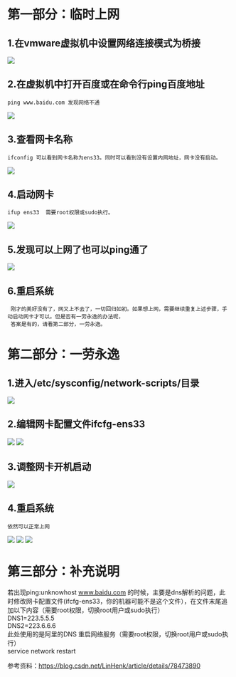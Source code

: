 # 第一部分：临时上网

## 1.在vmware虚拟机中设置网络连接模式为桥接
![](https://github.com/weixiaozheqingfu/learning/blob/master/CentOS%207/%E5%9B%BE%E5%BA%93/3.%E4%B8%8A%E7%BD%91%E9%97%AE%E9%A2%98.md/%E5%BE%AE%E4%BF%A1%E6%88%AA%E5%9B%BE_20180622133834.png)

## 2.在虚拟机中打开百度或在命令行ping百度地址  
    ping www.baidu.com 发现网络不通
![](https://github.com/weixiaozheqingfu/learning/blob/master/CentOS%207/%E5%9B%BE%E5%BA%93/3.%E4%B8%8A%E7%BD%91%E9%97%AE%E9%A2%98.md/%E5%BE%AE%E4%BF%A1%E6%88%AA%E5%9B%BE_20180621133501.png)

## 3.查看网卡名称
    ifconfig 可以看到网卡名称为ens33。同时可以看到没有设置内网地址，网卡没有启动。
 ![](https://github.com/weixiaozheqingfu/learning/blob/master/CentOS%207/%E5%9B%BE%E5%BA%93/3.%E4%B8%8A%E7%BD%91%E9%97%AE%E9%A2%98.md/%E5%BE%AE%E4%BF%A1%E6%88%AA%E5%9B%BE_20180621133605.png)
    
## 4.启动网卡
    ifup ens33  需要root权限或sudo执行。
 ![](https://github.com/weixiaozheqingfu/learning/blob/master/CentOS%207/%E5%9B%BE%E5%BA%93/3.%E4%B8%8A%E7%BD%91%E9%97%AE%E9%A2%98.md/%E5%BE%AE%E4%BF%A1%E6%88%AA%E5%9B%BE_20180621133624.png)
    
## 5.发现可以上网了也可以ping通了
![](https://github.com/weixiaozheqingfu/learning/blob/master/CentOS%207/%E5%9B%BE%E5%BA%93/3.%E4%B8%8A%E7%BD%91%E9%97%AE%E9%A2%98.md/%E5%BE%AE%E4%BF%A1%E6%88%AA%E5%9B%BE_20180621133637.png)

## 6.重启系统
     刚才的美好没有了，网又上不去了，一切回归如初。如果想上网，需要继续重复上述步骤，手动启动网卡才可以。但是否有一劳永逸的办法呢，  
     答案是有的，请看第二部分，一劳永逸。

# 第二部分：一劳永逸
## 1.进入/etc/sysconfig/network-scripts/目录
![](https://github.com/weixiaozheqingfu/learning/blob/master/CentOS%207/%E5%9B%BE%E5%BA%93/3.%E4%B8%8A%E7%BD%91%E9%97%AE%E9%A2%98.md/%E5%BE%AE%E4%BF%A1%E6%88%AA%E5%9B%BE_20180621134255.png)

## 2.编辑网卡配置文件ifcfg-ens33
![](https://github.com/weixiaozheqingfu/learning/blob/master/CentOS%207/%E5%9B%BE%E5%BA%93/3.%E4%B8%8A%E7%BD%91%E9%97%AE%E9%A2%98.md/%E5%BE%AE%E4%BF%A1%E6%88%AA%E5%9B%BE_20180621134333.png)
![](https://github.com/weixiaozheqingfu/learning/blob/master/CentOS%207/%E5%9B%BE%E5%BA%93/3.%E4%B8%8A%E7%BD%91%E9%97%AE%E9%A2%98.md/%E5%BE%AE%E4%BF%A1%E6%88%AA%E5%9B%BE_20180621134449.png)

## 3.调整网卡开机启动
![](https://github.com/weixiaozheqingfu/learning/blob/master/CentOS%207/%E5%9B%BE%E5%BA%93/3.%E4%B8%8A%E7%BD%91%E9%97%AE%E9%A2%98.md/%E5%BE%AE%E4%BF%A1%E6%88%AA%E5%9B%BE_20180621134543.png)

## 4.重启系统
    依然可以正常上网
![](https://github.com/weixiaozheqingfu/learning/blob/master/CentOS%207/%E5%9B%BE%E5%BA%93/3.%E4%B8%8A%E7%BD%91%E9%97%AE%E9%A2%98.md/%E5%BE%AE%E4%BF%A1%E6%88%AA%E5%9B%BE_20180622152214.png)
![](https://github.com/weixiaozheqingfu/learning/blob/master/CentOS%207/%E5%9B%BE%E5%BA%93/3.%E4%B8%8A%E7%BD%91%E9%97%AE%E9%A2%98.md/%E5%BE%AE%E4%BF%A1%E6%88%AA%E5%9B%BE_20180622152007.png)
![](https://github.com/weixiaozheqingfu/learning/blob/master/CentOS%207/%E5%9B%BE%E5%BA%93/3.%E4%B8%8A%E7%BD%91%E9%97%AE%E9%A2%98.md/%E5%BE%AE%E4%BF%A1%E6%88%AA%E5%9B%BE_20180622151514.png)

# 第三部分：补充说明
若出现ping:unknowhost www.baidu.com 的时候，主要是dns解析的问题，此时修改网卡配置文件(ifcfg-ens33，你的机器可能不是这个文件），在文件末尾追加以下内容（需要root权限，切换root用户或sudo执行）  
DNS1=223.5.5.5  
DNS2=223.6.6.6  
此处使用的是阿里的DNS
重启网络服务（需要root权限，切换root用户或sudo执行）  
service network restart

参考资料：https://blog.csdn.net/LinHenk/article/details/78473890
